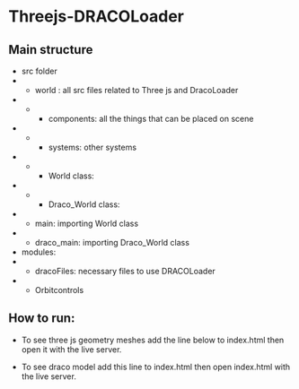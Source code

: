 # Threejs-DRACOLoader

## Main structure

 - src folder
- - world : all src files related to Three js and DracoLoader
- - - components: all the things that can be placed on scene
- - - systems: other systems
- - - World class: 
- - - Draco_World class:                 
- - main: importing World class
- - draco_main: importing Draco_World class
- modules:
-  - dracoFiles: necessary files to use DRACOLoader
- - Orbitcontrols



## How to run:


- To see three js geometry meshes add the  line below to index.html then open it with the live server.


- To see draco model add this line to index.html then open index.html with the live server.
